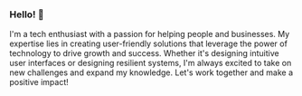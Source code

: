 ### Hello! 👋

I'm a tech enthusiast with a passion for helping people and businesses. My expertise lies in creating user-friendly solutions that leverage the power of technology to drive growth and success. Whether it's designing intuitive user interfaces or designing resilient systems, I'm always excited to take on new challenges and expand my knowledge. Let's work together and make a positive impact!

<!--
**MartinCKW/MartinCKW** is a ✨ _special_ ✨ repository because its `README.md` (this file) appears on your GitHub profile.

Here are some ideas to get you started:

- 🔭 I’m currently working on ...
- 🌱 I’m currently learning ...
- 👯 I’m looking to collaborate on ...
- 🤔 I’m looking for help with ...
- 💬 Ask me about ...
- 📫 How to reach me: ...
- 😄 Pronouns: ...
- ⚡ Fun fact: ...
-->
